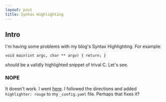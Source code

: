 ```yaml
---
layout: post
title: Syntax Highlighting
---
```


## Intro
I'm having some problems with my blog's Syntax Highlighting.
For example:
```
void main(int argc, char ** argv) { return; }
```
*should* be a validly highlighted snippet of trival C.
Let's see.

### NOPE
It doesn't work.
I went [here](https://help.github.com/articles/using-syntax-highlighting-on-github-pages/).
I followed the directions and added `highlighter: rouge` to my `_config.yaml` file. Perhaps that fixes it?
